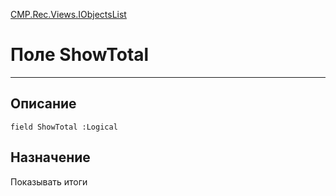 ﻿---
Link: CMP.Rec.Views.IObjectsList.@ShowTotal
---

<!---  Навигация
[Имя проекта](#) :
-->
[CMP.Rec.Views.IObjectsList](Default)

# Поле ShowTotal
---

## Описание

    field ShowTotal :Logical

<!--
## Аргументы{#Args}

### Аргумент1

Описание аргумента 1
-->

## Назначение

Показывать итоги

<!--
## Пример

    ShowTotal...
-->

